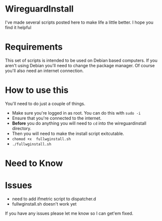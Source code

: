 # WireguardInstall

I've made several scripts posted here to make life a little better.
I hope you find it helpful

# Requirements 

This set of scripts is intended to be used on Debian based computers.
If you aren't using Debian you'll need to change the package manager.
Of course you'll also need an internet connection.

# How to use this

You'll need to do just a couple of things.
- Make sure you're logged in as root.  You can do this with `sudo -i`
- Ensure that you're connected to the internet.
- **Before** you do anything you will need to `cd` into the wireguardinstall directory.
- Then you will need to make the install script exitcutable.
- `chomod +x  fullwginstall.sh`
- `./fullwginstall.sh`

# Need to Know



# Issues

- need to add ifmetric script to dispatcher.d
- fullwginstall.sh doesn't work yet

If you have any issues please let me know so I can get'em fixed.

